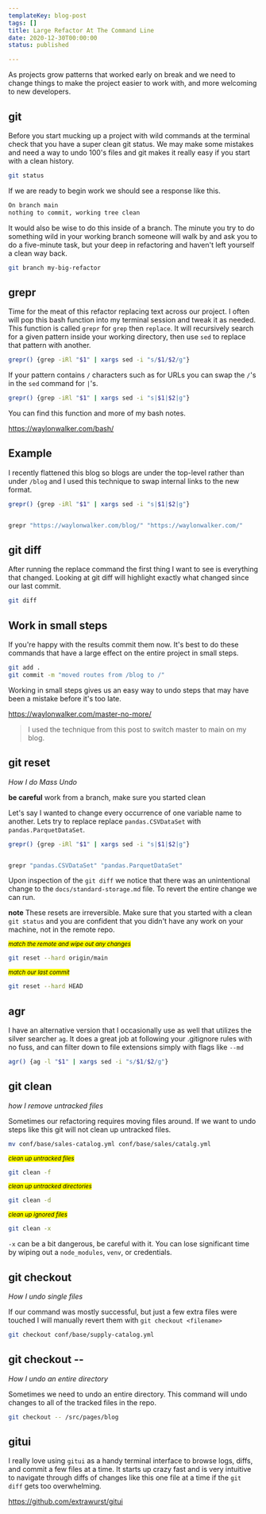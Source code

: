 ```yaml
---
templateKey: blog-post
tags: []
title: Large Refactor At The Command Line
date: 2020-12-30T00:00:00
status: published

---
```



As projects grow patterns that worked early on break and we need to change things to make the project easier to work with, and more welcoming to new developers.

## git

Before you start mucking up a project with wild commands at the terminal check that you have a super clean git status. We may make some mistakes and need a way to undo 100's files and git makes it really easy if you start with a clean history.

```bash
git status
```

If we are ready to begin work we should see a response like this.

``` bash
On branch main
nothing to commit, working tree clean
```

It would also be wise to do this inside of a branch.  The minute you try to do something wild in your working branch someone will walk by and ask you to do a five-minute task, but your deep in refactoring and haven't left yourself a clean way back.

``` bash
git branch my-big-refactor
```

## grepr

Time for the meat of this refactor replacing text across our project.  I often will pop this bash function into my terminal session and tweak it as needed. This function is called `grepr` for `grep` then `replace`.  It will recursively search for a given pattern inside your working directory, then use `sed` to replace that pattern with another.

``` bash
grepr() {grep -iRl "$1" | xargs sed -i "s/$1/$2/g"}
```

If your pattern contains `/` characters such as for URLs you can swap the `/`'s in the `sed` command for `|`'s.

``` bash
grepr() {grep -iRl "$1" | xargs sed -i "s|$1|$2|g"}
```

You can find this function and more of my bash notes.

https://waylonwalker.com/bash/


## Example

I recently flattened this blog so blogs are under the top-level rather than under `/blog` and I used this technique to swap internal links to the new format.

``` bash
grepr() {grep -iRl "$1" | xargs sed -i "s|$1|$2|g"}


grepr "https://waylonwalker.com/blog/" "https://waylonwalker.com/"
```

## git diff

After running the replace command the first thing I want to see is everything that changed.  Looking at git diff will highlight exactly what changed since our last commit.

``` bash
git diff
```

## Work in small steps

If you're happy with the results commit them now.  It's best to do these commands that have a large effect on the entire project in small steps.

``` bash
git add .
git commit -m "moved routes from /blog to /"
```

Working in small steps gives us an easy way to undo steps that may have been a mistake before it's too late.

https://waylonwalker.com/master-no-more/


> I used the technique from this post to switch master to main on my blog.

## git reset
_How I do Mass Undo_

**be careful** work from a branch, make sure you started clean

Let's say I wanted to change every occurrence of one variable name to another.
Lets try to replace replace `pandas.CSVDataSet` with `pandas.ParquetDataSet`.

``` bash
grepr() {grep -iRl "$1" | xargs sed -i "s|$1|$2|g"}


grepr "pandas.CSVDataSet" "pandas.ParquetDataSet"
```

Upon inspection of the `git diff` we notice that there was an unintentional change to the `docs/standard-storage.md` file. To revert the entire change we can run.

**note** These resets are irreversible.  Make sure that you started with a clean `git status` and you are confident that you didn't have any work on your machine, not in the remote repo.

_<small><mark>match the remote and wipe out any changes</mark></small>_
``` bash
git reset --hard origin/main
```

_<small><mark>match our last commit</mark></small>_
``` bash
git reset --hard HEAD
```

## agr

I have an alternative version that I occasionally use as well that utilizes the silver searcher `ag`.  It does a great job at following your .gitignore rules with no fuss, and can filter down to file extensions simply with flags like `--md`

```bash
agr() {ag -l "$1" | xargs sed -i "s/$1/$2/g"}
```

## git clean
_how I remove untracked files_

Sometimes our refactoring requires moving files around. If we want to undo steps like this git will not clean up untracked files.

``` bash
mv conf/base/sales-catalog.yml conf/base/sales/catalg.yml
```

_<small><mark>clean up untracked files</mark></small>_
``` bash
git clean -f
```

_<small><mark>clean up untracked directories</mark></small>_
``` bash
git clean -d
```


_<small><mark>clean up ignored files</mark></small>_
``` bash
git clean -x
```

`-x` can be a bit dangerous, be careful with it.  You can lose significant time by wiping out a `node_modules`, `venv`, or credentials.

## git  checkout
_How I undo single files_

If our command was mostly successful, but just a few extra files were touched I will manually revert them with `git checkout <filename>`

``` bash
git checkout conf/base/supply-catalog.yml
```

## git checkout --
_How I undo an entire directory_

Sometimes we need to undo an entire directory.  This command will undo changes
to all of the tracked files in the repo.

``` bash
git checkout -- /src/pages/blog
```

## gitui

I really love using `gitui` as a handy terminal interface to browse logs, diffs, and commit a few files at a time.  It starts up crazy fast and is very intuitive to navigate through diffs of changes like this one file at a time if the `git diff` gets too overwhelming.

https://github.com/extrawurst/gitui
